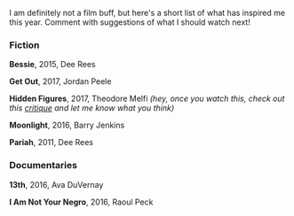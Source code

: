 I am definitely not a film buff, but here's a short list of what has inspired me this year.  Comment with suggestions of what I should watch next!

### Fiction ### 
  
  **Bessie**, 2015, Dee Rees
  
  **Get Out**, 2017, Jordan Peele
  
  **Hidden Figures**, 2017, Theodore Melfi *(hey, once you watch this, check out this [critique](https://news.vice.com/story/oscar-nominated-hidden-figures-was-whitewashed-but-it-didnt-have-to-be) and let me know what you think)*
  
  **Moonlight**, 2016, Barry Jenkins
  
  **Pariah**, 2011, Dee Rees
  
### Documentaries ###
  
  **13th**, 2016, Ava DuVernay
  
  **I Am Not Your Negro**, 2016, Raoul Peck

